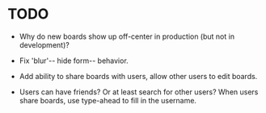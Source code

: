 # TODO

* Why do new boards show up off-center in production (but not in development)?

* Fix 'blur'-- hide form-- behavior.

* Add ability to share boards with users, allow other users to edit boards.

* Users can have friends? Or at least search for other users? When users share boards, use type-ahead to fill in the username.



